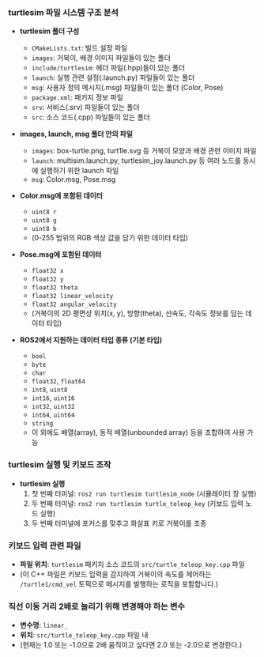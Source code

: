 ### turtlesim 파일 시스템 구조 분석

* **turtlesim 폴더 구성**
    * `CMakeLists.txt`: 빌드 설정 파일
    * `images`: 거북이, 배경 이미지 파일들이 있는 폴더
    * `include/turtlesim`: 헤더 파일(.hpp)들이 있는 폴더
    * `launch`: 실행 관련 설정(.launch.py) 파일들이 있는 폴더
    * `msg`: 사용자 정의 메시지(.msg) 파일들이 있는 폴더 (Color, Pose)
    * `package.xml`: 패키지 정보 파일
    * `srv`: 서비스(.srv) 파일들이 있는 폴더
    * `src`: 소스 코드(.cpp) 파일들이 있는 폴더

* **images, launch, msg 폴더 안의 파일**
    * `images`: box-turtle.png, turt1le.svg 등 거북이 모양과 배경 관련 이미지 파일
    * `launch`: multisim.launch.py, turtlesim_joy.launch.py 등 여러 노드를 동시에 실행하기 위한 launch 파일
    * `msg`: Color.msg, Pose.msg

* **Color.msg에 포함된 데이터**
    * `uint8 r`
    * `uint8 g`
    * `uint8 b`
    * (0-255 범위의 RGB 색상 값을 담기 위한 데이터 타입)

* **Pose.msg에 포함된 데이터**
    * `float32 x`
    * `float32 y`
    * `float32 theta`
    * `float32 linear_velocity`
    * `float32 angular_velocity`
    * (거북이의 2D 평면상 위치(x, y), 방향(theta), 선속도, 각속도 정보를 담는 데이터 타입)

* **ROS2에서 지원하는 데이터 타입 종류 (기본 타입)**
    * `bool`
    * `byte`
    * `char`
    * `float32`, `float64`
    * `int8`, `uint8`
    * `int16`, `uint16`
    * `int32`, `uint32`
    * `int64`, `uint64`
    * `string`
    * 이 외에도 배열(array), 동적 배열(unbounded array) 등을 조합하여 사용 가능

### turtlesim 실행 및 키보드 조작

* **turtlesim 실행**
    1.  첫 번째 터미널: `ros2 run turtlesim turtlesim_node` (시뮬레이터 창 실행)
    2.  두 번째 터미널: `ros2 run turtlesim turtle_teleop_key` (키보드 입력 노드 실행)
    3.  두 번째 터미널에 포커스를 맞추고 화살표 키로 거북이를 조종

### 키보드 입력 관련 파일

* **파일 위치**: `turtlesim` 패키지 소스 코드의 `src/turtle_teleop_key.cpp` 파일
* (이 C++ 파일은 키보드 입력을 감지하여 거북이의 속도를 제어하는 `/turtle1/cmd_vel` 토픽으로 메시지를 발행하는 로직을 포함합니다.)

### 직선 이동 거리 2배로 늘리기 위해 변경해야 하는 변수

* **변수명**: `linear_` 
* **위치**: `src/turtle_teleop_key.cpp` 파일 내
* (현재는 1.0 또는 -1.0으로 2배 움직이고 싶다면 2.0 또는 -2.0으로 변경한다.)